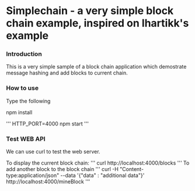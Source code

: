 # Simplechain - a very simple block chain example, inspired on lhartikk's example

### Introduction

This is a very simple sample of a block chain application which demostrate message hashing and add blocks to current chain.

### How to use

Type the following

npm install

'''
HTTP_PORT=4000 npm start
'''

### Test WEB API

We can use curl to test the web server.


To display the current block chain:
'''
curl http://localhost:4000/blocks
'''
To add another block to the block chain
'''
curl -H "Content-type:application/json" --data '{"data" : "additional data"}' http://localhost:4000/mineBlock
'''
